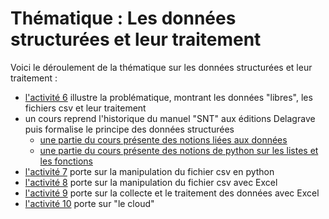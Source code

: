 # Thématique : Les données structurées et leur traitement

Voici le déroulement de la thématique sur les données structurées et leur traitement :
 - [l'activité 6](activité06/README.md) illustre la problématique, montrant les données "libres", les fichiers csv et leur traitement 
 - un cours reprend l'historique du manuel "SNT" aux éditions Delagrave puis formalise le principe des données structurées
   - [une partie du cours présente des notions liées aux données](cours/05_données.pdf)
   - [une partie du cours présente des notions de python sur les listes et les fonctions](cours/06_python%20pour%20les%20données.pdf)
 - [l'activité 7](activité07/README.md) porte sur la manipulation du fichier csv en python
 - [l'activité 8](activité08/README.md) porte sur la manipulation du fichier csv avec Excel
 - [l'activité 9](activité09/README.md) porte sur la collecte et le traitement des données avec Excel
 - [l'activité 10](activité10/README.md) porte sur "le cloud"

